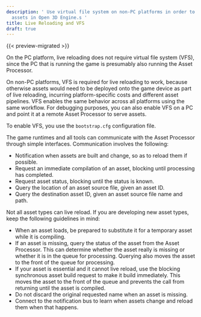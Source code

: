 ```yaml
---
description: ' Use virtual file system on non-PC platforms in order to live reload
  assets in Open 3D Engine.s '
title: Live Reloading and VFS
draft: true
---
```


{{< preview-migrated >}}

On the PC platform, live reloading does not require virtual file system (VFS), since the PC that is running the game is presumably also running the Asset Processor.

On non-PC platforms, VFS is required for live reloading to work, because otherwise assets would need to be deployed onto the game device as part of live reloading, incurring platform-specific costs and different asset pipelines. VFS enables the same behavior across all platforms using the same workflow. For debugging purposes, you can also enable VFS on a PC and point it at a remote Asset Processor to serve assets.

To enable VFS, you use the `bootstrap.cfg` configuration file.

The game runtimes and all tools can communicate with the Asset Processor through simple interfaces. Communication involves the following:
+ Notification when assets are built and change, so as to reload them if possible.
+ Request an immediate compilation of an asset, blocking until processing has completed.
+ Request asset status, blocking until the status is known.
+ Query the location of an asset source file, given an asset ID.
+ Query the destination asset ID, given an asset source file name and path.

Not all asset types can live reload. If you are developing new asset types, keep the following guidelines in mind:
+ When an asset loads, be prepared to substitute it for a temporary asset while it is compiling.
+ If an asset is missing, query the status of the asset from the Asset Processor. This can determine whether the asset really is missing or whether it is in the queue for processing. Querying also moves the asset to the front of the queue for processing.
+ If your asset is essential and it cannot live reload, use the blocking synchronous asset build request to make it build immediately. This moves the asset to the front of the queue and prevents the call from returning until the asset is compiled.
+ Do not discard the original requested name when an asset is missing.
+ Connect to the notification bus to learn when assets change and reload them when that happens.
